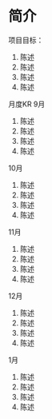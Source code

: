 # 简介


项目目标：
1. 陈述
2. 陈述
3. 陈述
4. 陈述

月度KR
9月
1. 陈述
2. 陈述
3. 陈述
4. 陈述

10月
1. 陈述
2. 陈述
3. 陈述
4. 陈述

11月
1. 陈述
2. 陈述
3. 陈述
4. 陈述

12月
1. 陈述
2. 陈述
3. 陈述
4. 陈述

1月
1. 陈述
2. 陈述
3. 陈述
4. 陈述